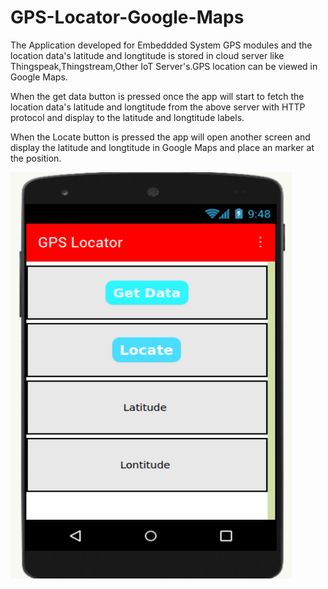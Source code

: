 # GPS-Locator-Google-Maps

The Application developed for Embeddded System GPS modules and the location data's latitude and longtitude is stored in cloud server like Thingspeak,Thingstream,Other IoT Server's.GPS location can be viewed in Google Maps.

When the get data button is pressed once the app will start to fetch the location data's latitude and longtitude from the above server with HTTP protocol and display to the latitude and longtitude labels.

When the Locate button is pressed the app will open another screen and display the latitude and longtitude in Google Maps and place an marker at the position.

<img align="center" width="450" height="650" src="https://raw.githubusercontent.com/Prabhuelectro/GPS-Locator-Google-Maps-/master/image/application.png">
